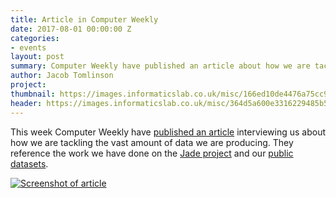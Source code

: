 ```yaml
---
title: Article in Computer Weekly
date: 2017-08-01 00:00:00 Z
categories:
- events
layout: post
summary: Computer Weekly have published an article about how we are tackling our 'deluge of data'
author: Jacob Tomlinson
project: 
thumbnail: https://images.informaticslab.co.uk/misc/166ed10de4476a75cc90f57d29009c6d.png
header: https://images.informaticslab.co.uk/misc/364d5a600e3316229485b5f7c05b8ec1.png
---
```


This week Computer Weekly have [published an article][article] interviewing us about how we are tackling the vast amount of data we are producing. They reference the work we have done on the [Jade project](http://www.informaticslab.co.uk/projects/jade.html) and our [public datasets](http://data.informaticslab.co.uk/).

[![Screenshot of article](https://images.informaticslab.co.uk/misc/364d5a600e3316229485b5f7c05b8ec1.png)][article]

[article]: http://www.computerweekly.com/feature/How-the-Met-Office-is-handling-a-deluge-of-data
